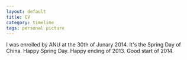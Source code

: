 ```yaml
---
layout: default
title: CV
category: timeline
tags: personal picture
---
```

<p>
I was enrolled by ANU at the 30th of Junary 2014. It's the Spring Day of China. Happy Spring Day. Happy ending of 2013. Good start of 2014.

</p>








